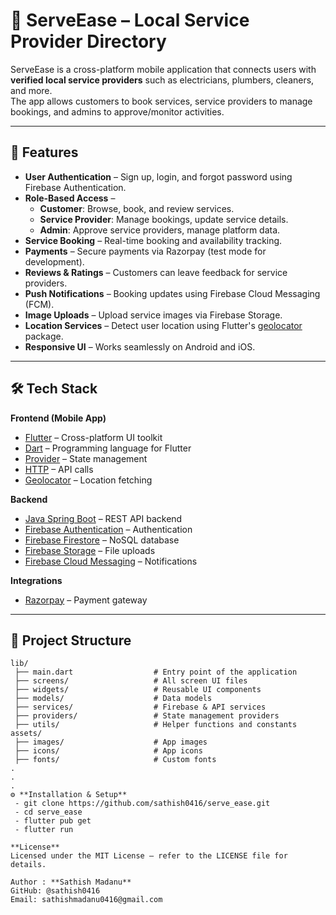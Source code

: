 # 📱 ServeEase – Local Service Provider Directory

ServeEase is a cross-platform mobile application that connects users with **verified local service providers** such as electricians, plumbers, cleaners, and more.  
The app allows customers to book services, service providers to manage bookings, and admins to approve/monitor activities.

---

## 🚀 Features

- **User Authentication** – Sign up, login, and forgot password using Firebase Authentication.
- **Role-Based Access** –  
  - **Customer**: Browse, book, and review services.  
  - **Service Provider**: Manage bookings, update service details.  
  - **Admin**: Approve service providers, manage platform data.
- **Service Booking** – Real-time booking and availability tracking.
- **Payments** – Secure payments via Razorpay (test mode for development).
- **Reviews & Ratings** – Customers can leave feedback for service providers.
- **Push Notifications** – Booking updates using Firebase Cloud Messaging (FCM).
- **Image Uploads** – Upload service images via Firebase Storage.
- **Location Services** – Detect user location using Flutter's [geolocator](https://pub.dev/packages/geolocator) package.
- **Responsive UI** – Works seamlessly on Android and iOS.

---

## 🛠 Tech Stack

**Frontend (Mobile App)**  
- [Flutter](https://flutter.dev/) – Cross-platform UI toolkit  
- [Dart](https://dart.dev/) – Programming language for Flutter  
- [Provider](https://pub.dev/packages/provider) – State management  
- [HTTP](https://pub.dev/packages/http) – API calls  
- [Geolocator](https://pub.dev/packages/geolocator) – Location fetching  

**Backend**  
- [Java Spring Boot](https://spring.io/projects/spring-boot) – REST API backend  
- [Firebase Authentication](https://firebase.google.com/docs/auth) – Authentication  
- [Firebase Firestore](https://firebase.google.com/docs/firestore) – NoSQL database  
- [Firebase Storage](https://firebase.google.com/docs/storage) – File uploads  
- [Firebase Cloud Messaging](https://firebase.google.com/docs/cloud-messaging) – Notifications  

**Integrations**  
- [Razorpay](https://razorpay.com/) – Payment gateway  

---

## 📂 Project Structure

```plaintext
lib/
 ├── main.dart                  # Entry point of the application
 ├── screens/                   # All screen UI files
 ├── widgets/                   # Reusable UI components
 ├── models/                    # Data models
 ├── services/                  # Firebase & API services
 ├── providers/                 # State management providers
 ├── utils/                     # Helper functions and constants
assets/
 ├── images/                    # App images
 ├── icons/                     # App icons
 ├── fonts/                     # Custom fonts
.
.
.
⚙️ **Installation & Setup**
 - git clone https://github.com/sathish0416/serve_ease.git
 - cd serve_ease
 - flutter pub get
 - flutter run

**License**
Licensed under the MIT License — refer to the LICENSE file for details.

Author : **Sathish Madanu**
GitHub: @sathish0416
Email: sathishmadanu0416@gmail.com
